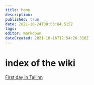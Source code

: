 ```yaml
---
title: home
description: 
published: true
date: 2021-10-24T08:53:04.515Z
tags: 
editor: markdown
dateCreated: 2021-10-16T12:54:26.316Z
---
```


# index of the wiki

[First day in Tallinn](/en/WS_Day1/home)
